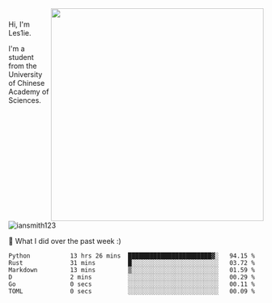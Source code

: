 <img align="right" src="https://github-readme-stats.vercel.app/api?username=iansmith123&show_icons=true&hide_border=true" width="420">

### 
Hi, I'm Les1ie. 

I'm a student from the University of Chinese Academy of Sciences.

<img src="https://komarev.com/ghpvc/?username=iansmith123" alt="iansmith123" />




🔭 What I did over the past week :)
<!--START_SECTION:waka-->

```text
Python           13 hrs 26 mins  ███████████████████████▓░   94.15 %
Rust             31 mins         █░░░░░░░░░░░░░░░░░░░░░░░░   03.72 %
Markdown         13 mins         ▒░░░░░░░░░░░░░░░░░░░░░░░░   01.59 %
D                2 mins          ░░░░░░░░░░░░░░░░░░░░░░░░░   00.29 %
Go               0 secs          ░░░░░░░░░░░░░░░░░░░░░░░░░   00.11 %
TOML             0 secs          ░░░░░░░░░░░░░░░░░░░░░░░░░   00.09 %
```

<!--END_SECTION:waka-->


<!--
**IanSmith123/IanSmith123** is a ✨ _special_ ✨ repository because its `README.md` (this file) appears on your GitHub profile.
<img src="https://github.githubassets.com/images/spinners/octocat-spinner-64.gif">

Here are some ideas to get you started:

- 🔭 I’m currently working on ...
- 🌱 I’m currently learning ...
- 👯 I’m looking to collaborate on ...
- 🤔 I’m looking for help with ...
- 💬 Ask me about ...
- 📫 How to reach me: ...
- 😄 Pronouns: ...
- ⚡ Fun fact: ...
-->
